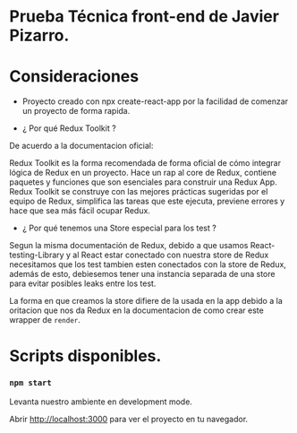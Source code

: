 # Prueba Técnica front-end de Javier Pizarro.



# Consideraciones

- Proyecto creado con npx create-react-app por la facilidad de comenzar un proyecto de forma rapida.

- ¿ Por qué Redux Toolkit ?

De acuerdo a la documentacion oficial: 
 
Redux Toolkit es la forma recomendada de forma oficial de cómo integrar lógica de Redux en un proyecto.
Hace un rap al core de Redux, contiene paquetes y funciones que son esenciales para construir una Redux App.
Redux Toolkit se construye con las mejores prácticas sugeridas por el equipo de Redux, simplifica las tareas que este ejecuta, previene errores y hace que sea más fácil
ocupar Redux.

- ¿ Por qué tenemos una Store especial para los test ? 

Segun la misma documentación de Redux, debido a que usamos React-testing-Library y al React estar conectado con nuestra store de Redux necesitamos que los test tambien esten conectados con la store de Redux, además de esto, debiesemos tener una instancia separada de una store para evitar posibles leaks entre los test.

La forma en que creamos la store difiere de la usada en la app debido a la oritacion que nos da Redux en la documentacion de como crear este wrapper de `render`.


# Scripts disponibles.


### `npm start`

Levanta nuestro ambiente en development mode.

Abrir [http://localhost:3000](http://localhost:3000) para ver el proyecto en tu navegador.